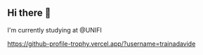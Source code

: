 ## Hi there 👋

I'm currently studying at @UNIFI 

https://github-profile-trophy.vercel.app/?username=trainadavide
